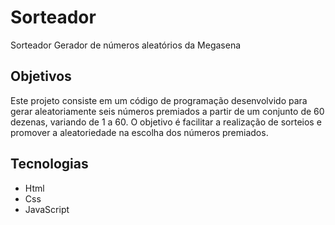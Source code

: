 # Sorteador
Sorteador Gerador de números aleatórios da Megasena
## Objetivos
Este projeto consiste em um código de programação desenvolvido para gerar aleatoriamente seis números premiados a partir de um conjunto de 60 dezenas, variando de 1 a 60. O objetivo é facilitar a realização de sorteios e promover a aleatoriedade na escolha dos números premiados.
## Tecnologias 
* Html
* Css
* JavaScript

